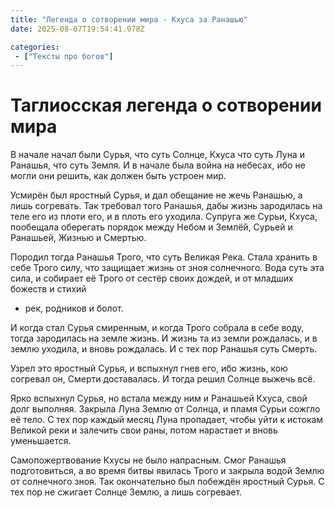 ```yaml
---
title: "Легенда о сотворении мира - Кхуса за Ранашью"
date: 2025-08-07T19:54:41.978Z

categories:
 - ["Тексты про богов"]
---
```


Таглиосская легенда о сотворении мира
=====================================

В начале начал были Сурья, что суть Солнце, Кхуса что суть Луна и
Ранашья, что суть Земля. И в начале была война на небесах, ибо не могли
они решить, как должен быть устроен мир.

Усмирён был яростный Сурья, и дал обещание не жечь Ранашью, а лишь
согревать. Так требовал того Ранашья, дабы жизнь зародилась на теле его
из плоти его, и в плоть его уходила. Супруга же Сурьи, Кхуса, пообещала
оберегать порядок между Небом и Землёй, Сурьей и Ранашьей, Жизнью и
Смертью.

Породил тогда Ранашья Трого, что суть Великая Река. Стала хранить в себе
Трого силу, что защищает жизнь от зноя солнечного. Вода суть эта сила, и
собирает её Трого от сестёр своих дождей, и от младших божеств и стихий
- рек, родников и болот.

И когда стал Сурья смиренным, и когда Трого собрала в себе воду, тогда
зародилась на земле жизнь. И жизнь та из земли рождалась, и в землю
уходила, и вновь рождалась. И с тех пор Ранашья суть Смерть.

Узрел это яростный Сурья, и вспыхнул гнев его, ибо жизнь, кою согревал
он, Смерти доставалась. И тогда решил Солнце выжечь всё.

Ярко вспыхнул Сурья, но встала между ним и Ранашьей Кхуса, свой долг
выполняя. Закрыла Луна Землю от Солнца, и пламя Сурьи сожгло её тело. С
тех пор каждый месяц Луна пропадает, чтобы уйти к истокам Великой реки и
залечить свои раны, потом нарастает и вновь уменьшается.

Самопожертвование Кхусы не было напрасным. Смог Ранашья подготовиться, а
во время битвы явилась Трого и закрыла водой Землю от солнечного зноя.
Так окончательно был побеждён яростный Сурья. С тех пор не сжигает
Солнце Землю, а лишь согревает.
